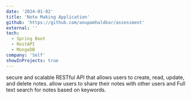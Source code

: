 ```yaml
---
date: '2024-01-02'
title: 'Note Making Application'
github: 'https://github.com/anupamhaldkar/assessment'
external: ''
tech:
  - Spring Boot
  - RestAPI
  - MongoDB
company: 'Self'
showInProjects: true
---
```


secure and scalable RESTful API that allows users to create, read, update, and delete notes. allow users to share their notes with other users and Full text search for notes based on keywords.



